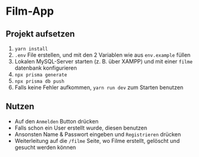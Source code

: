 # Film-App

## Projekt aufsetzen

1. `yarn install`
2. `.env` File erstellen, und mit den 2 Variablen wie aus `env.example` füllen
3. Lokalen MySQL-Server starten (z. B. über XAMPP) und mit einer `filme` datenbank konfigurieren
4. `npx prisma generate`
5. `npx prisma db push`
6. Falls keine Fehler aufkommen, `yarn run dev` zum Starten benutzen

## Nutzen

- Auf den `Anmelden` Button drücken
- Falls schon ein User erstellt wurde, diesen benutzen
- Ansonsten Name & Passwort eingeben und `Registrieren` drücken
- Weiterleitung auf die `/filme` Seite, wo Filme erstellt, gelöscht und gesucht werden können
